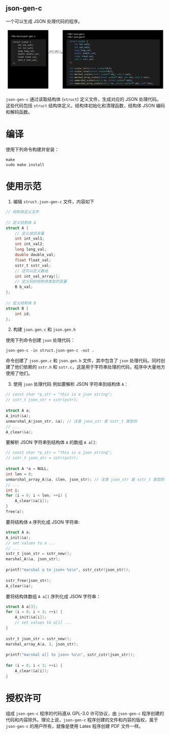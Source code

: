 json-gen-c
---

一个可以生成 JSON 处理代码的程序。

![cover](./doc/json-gen-c.png)

`json-gen-c` 通过读取结构体 (`struct`) 定义文件，生成对应的 JSON 处理代码。这些代码包括 `struct` 结构体定义，结构体初始化和清理函数，结构体 JSON 编码和解码函数。

# 编译

使用下列命令构建并安装：

	make
	sudo make install

# 使用示范

1. 编辑 `struct.json-gen-c` 文件，内容如下

```C
// 结构体定义文件

// 定义结构体 A
struct A {
    // 定义成员变量
    int int_val1;
    int int_val2;
    long long_val;
    double double_val;
    float float_val;
    sstr_t sstr_val;
    // 还可以定义数组
    int int_val_array[];
    // 定义别的结构体类型的变量
    B b_val;
};

// 定义结构体 B
struct B {
    int id;
};
```

2. 构建 `json.gen.c` 和 `json.gen.h`

使用下列命令创建 `json` 处理代码：

	json-gen-c -in struct.json-gen-c -out .

命令创建了 `json.gen.c` 和 `json.gen.h` 文件，其中包含了 `json` 处理代码。同时创建了他们依赖的 `sstr.h` 和 `sstr.c`，这是用于字符串处理的代码，程序中大量地方使用了他们。

3. 使用 `json` 处理代码
例如要解析 JSON 字符串到结构体 `A`：

```C
// const char *p_str = "this is a json string";
// sstr_t json_str = sstr(pstr);

struct A a;
A_init(&a);
unmarshal_A(json_str, &a); // 注意 json_str 是 sstr_t 类型的
// ...
A_clear(&a);
```

要解析 JSON 字符串到结构体 `A` 的数组 `A a[]`:

```C
// const char *p_str = "this is a json string";
// sstr_t json_str = sstr(pstr);

struct A *a = NULL;
int len = 0;
unmarshal_array_A(&a, &len, json_str); // 注意 json_str 是 sstr_t 类型的
// ...
int i;
for (i = 0; i < len; ++i) {
    A_clear(&a[i]);
}
free(a);
```

要将结构体 `A` 序列化成 JSON 字符串:

```C
struct A a;
A_init(&a);
// set values to a ...
// ...
sstr_t json_str = sstr_new();
marshal_A(&a, json_str);

printf("marshal a to json> %s\n", sstr_cstr(json_str));

sstr_free(json_str);
A_clear(&a);
```

要将结构体数组 `A a[]` 序列化成 JSON 字符串：

```C
struct A a[3];
for (i = 0; i < 3; ++i) {
    A_init(&a[i]);
    // set values to a[i] ...
}

sstr_t json_str = sstr_new();
marshal_array_A(a, 3, json_str);

printf("marshal a[] to json> %s\n", sstr_cstr(json_str));

for (i = 0; i < 3; ++i) {
    A_clear(&a[i]);
}
```

# 授权许可

组成 `json-gen-c` 程序的代码遵从 GPL-3.0 许可协议，由 `json-gen-c` 程序创建的代码和内容除外。理论上说，`json-gen-c` 程序创建的文件和内容的版权，属于 `json-gen-c` 的用户所有，就像是使用 Latex 程序创建 PDF 文件一样。
